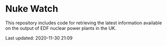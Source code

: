 # Nuke Watch

This repository includes code for retrieving the latest information available on the output of EDF nuclear power plants in the UK.

Last updated: 2020-11-30 21:09